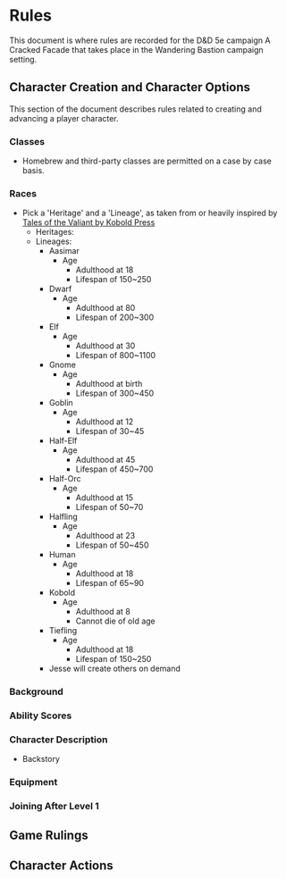 # Rules
This document is where rules are recorded for the D&D 5e campaign A Cracked Facade that takes place in the Wandering Bastion campaign setting.
## Character Creation and Character Options
This section of the document describes rules related to creating and advancing a player character.
### Classes

- Homebrew and third-party classes are permitted on a case by case basis.
### Races

- Pick a 'Heritage' and a 'Lineage', as taken from or heavily inspired by [Tales of the Valiant by Kobold Press](https://koboldpress.com/kpstore/product/tales-of-the-valiant-alpha-release-pdf/) 
	- Heritages:
	- Lineages:
		- Aasimar
			- Age
				- Adulthood at 18
				- Lifespan of 150~250
		- Dwarf
			- Age
				- Adulthood at 80
				- Lifespan of 200~300
		- Elf
			- Age
				- Adulthood at 30
				- Lifespan of 800~1100
		- Gnome
			- Age
				- Adulthood at birth
				- Lifespan of 300~450
		- Goblin
			- Age
				- Adulthood at 12
				- Lifespan of 30~45
		- Half-Elf
			- Age
				- Adulthood at 45
				- Lifespan of 450~700
		- Half-Orc
			- Age
				- Adulthood at 15
				- Lifespan of 50~70
		- Halfling
			- Age
				- Adulthood at 23
				- Lifespan of 50~450
		- Human
			- Age
				- Adulthood at 18
				- Lifespan of 65~90
		- Kobold
			- Age
				- Adulthood at 8
				- Cannot die of old age
		- Tiefling
			- Age
				- Adulthood at 18
				- Lifespan of 150~250
		- Jesse will create others on demand
### Background
### Ability Scores
### Character Description

- Backstory

### Equipment
### Joining After Level 1
## Game Rulings
## Character Actions
